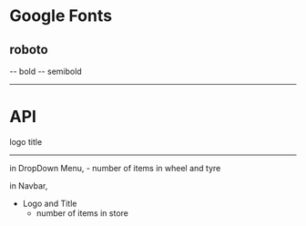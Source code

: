 # Google Fonts

## roboto

-- bold
-- semibold

-----------------------------------------------------

# API

logo
title

-----------------------------------------------------

in DropDown Menu,
	- number of items in wheel and tyre

in Navbar,
  - Logo and Title
	- number of items in store